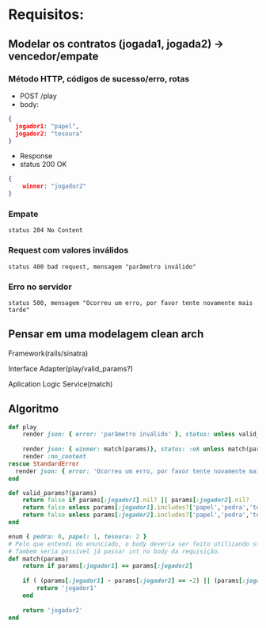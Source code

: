 # Requisitos:

## Modelar os contratos (jogada1, jogada2) -> vencedor/empate
	
  ### Método HTTP, códigos de sucesso/erro, rotas

- POST /play
- body:
```json
{
  jogador1: "papel",
  jogador2: "tesoura"
}
```

- Response
- status 200 OK
```json
{
	winner: "jogador2"
}
```
### Empate
`status 204 No Content`

### Request com valores inválidos
`status 400 bad request, mensagem "parâmetro inválido"`

### Erro no servidor
`status 500, mensagem "Ocorreu um erro, por favor tente novamente mais tarde"`

## Pensar em uma modelagem clean arch
Framework(rails/sinatra)

Interface Adapter(play/valid_params?)

Aplication Logic Service(match)

## Algoritmo
```ruby
def play
	render json: { error: 'parâmetro inválido' }, status: unless valid_params?(params)
	
	render json: { winner: match(params)}, status: :ok unless match(params).nil?
	render :no_content
rescue StandardError 
  render json: { error: 'Ocorreu um erro, por favor tente novamente mais tarde' }, status: :internal_server_error
end

def valid_params?(params)
	return false if params[:jogador1].nil? || params[:jogador2].nil?
	return false unless params[:jogador1].includes?['papel','pedra','tesoura']
	return false unless params[:jogador2].includes?['papel','pedra','tesoura']
end

enum { pedra: 0, papel: 1, tesoura: 2 }
# Pelo que entendi do enunciado, o body deveria ser feito utilizando strings, por isso adicionei o enum nessa camada.
# Tambem seria possível já passar int no body da requisição.
def match(params)
	return if params[:jogador1] == params[:jogador2]
	
	if ( (params[:jogador1] - params[:jogador2] == -2) || (params[:jogador1] - params[:jogador2] == 1))
		return 'jogador1'
	end
	
	return 'jogador2'
end
```
